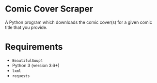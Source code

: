 # Comic Cover Scraper
A Python program which downloads the comic cover(s) for a given comic
title that you provide.

# Requirements
- `BeautifulSoup4`
- Python 3 (version 3.6+)
- `lxml`
- `requests`
